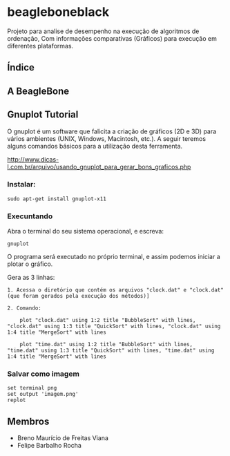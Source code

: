 # beagleboneblack #

Projeto para analise de desempenho na execução de algoritmos de ordenação, Com informações comparativas (Gráficos) para execução em diferentes plataformas.

## Índice ##

## A BeagleBone ##

## Gnuplot Tutorial ##

O gnuplot é um software que falicita a criação de gráficos (2D e 3D) para vários ambientes (UNIX, Windows, Macintosh, etc.). A seguir teremos alguns comandos básicos para a utilização desta ferramenta.

http://www.dicas-l.com.br/arquivo/usando_gnuplot_para_gerar_bons_graficos.php

### Instalar: ###

	sudo apt-get install gnuplot-x11

### Execuntando ###

Abra o terminal do seu sistema operacional, e escreva:

	gnuplot

O programa será executado no próprio terminal, e assim podemos iniciar a plotar o gráfico.

Gera as 3 linhas:

	1. Acessa o diretório que contém os arquivos "clock.dat" e "clock.dat" (que foram gerados pela execução dos métodos)]

	2. Comando: 

		plot "clock.dat" using 1:2 title "BubbleSort" with lines, "clock.dat" using 1:3 title "QuickSort" with lines, "clock.dat" using 1:4 title "MergeSort" with lines

		plot "time.dat" using 1:2 title "BubbleSort" with lines, "time.dat" using 1:3 title "QuickSort" with lines, "time.dat" using 1:4 title "MergeSort" with lines

### Salvar como imagem ###

	set terminal png
	set output 'imagem.png'
	replot

## ##

## ##

## Membros ##

* Breno Maurício de Freitas Viana
* Felipe Barbalho Rocha
